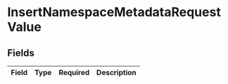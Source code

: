 # InsertNamespaceMetadataRequestValue


## Fields

| Field       | Type        | Required    | Description |
| ----------- | ----------- | ----------- | ----------- |